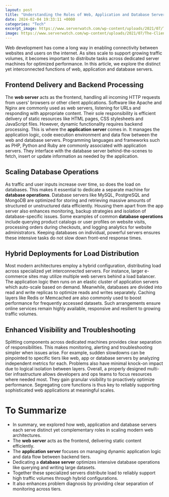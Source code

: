 ```yaml
---
layout: post
title: "Understanding the Roles of Web, Application and Database Servers"
date: 2024-02-04 19:33:11 +0000
categories: "Tech"
excerpt_image: https://www.serverwatch.com/wp-content/uploads/2021/07/The-Client-Server-Model.png
image: https://www.serverwatch.com/wp-content/uploads/2021/07/The-Client-Server-Model.png
---
```


Web development has come a long way in enabling connectivity between websites and users on the internet. As sites scale to support growing traffic volumes, it becomes important to distribute tasks across dedicated server machines for optimized performance. In this article, we explore the distinct yet interconnected functions of web, application and database servers. 
## Frontend Delivery and Backend Processing 
The **web server** acts as the frontend, handling all incoming HTTP requests from users' browsers or other client applications. Software like Apache and Nginx are commonly used as web servers, listening for URLs and responding with appropriate content. Their sole responsibility is efficient delivery of static resources like HTML pages, CSS stylesheets and JavaScript files.
However, dynamic functionality requires backend processing. This is where the **application server** comes in. It manages the application logic, code execution environment and data flow between the web and database servers. Programming languages and frameworks such as PHP, Python and Ruby are commonly associated with application servers. They interface with the database server behind-the-scenes to fetch, insert or update information as needed by the application. 
## Scaling Database Operations
As traffic and user inputs increase over time, so does the load on databases. This makes it essential to dedicate a separate machine for **database operations**. Database servers like MySQL, PostgreSQL and MongoDB are optimized for storing and retrieving massive amounts of structured or unstructured data efficiently. Housing them apart from the app server also enhances monitoring, backup strategies and isolation of database-specific issues.
Some examples of common **database operations** include querying product catalogs or user profiles on website visits, processing orders during checkouts, and logging analytics for website administrators. Keeping databases on individual, powerful servers ensures these intensive tasks do not slow down front-end response times.
## Hybrid Deployments for Load Distribution 
Most modern architectures employ a hybrid configuration, distributing load across specialized yet interconnected servers. For instance, larger e-commerce sites may utilize multiple web servers behind a load balancer. The application logic then runs on an elastic cluster of application servers which auto-scale based on demand. 
Meanwhile, databases are divided into read and write replicas to optimize reads and writes separately. Caching layers like Redis or Memcached are also commonly used to boost performance for frequently accessed datasets. Such arrangements ensure online services remain highly available, responsive and resilient to growing traffic volumes.
## Enhanced Visibility and Troubleshooting  
Splitting components across dedicated machines provides clear separation of responsibilities. This makes monitoring, alerting and troubleshooting simpler when issues arise. For example, sudden slowdowns can be pinpointed to specific tiers like web, app or database servers by analyzing independent metrics for each. Problems also have minimal knock-on impact due to logical isolation between layers.
Overall, a properly designed multi-tier infrastructure allows developers and ops teams to focus resources where needed most. They gain granular visibility to proactively optimize performance. Segregating core functions is thus key to reliably supporting sophisticated web applications at meaningful scales.
# To Summarize
- In summary, we explored how web, application and database servers each serve distinct yet complementary roles in scaling modern web architectures. 
- The **web server** acts as the frontend, delivering static content efficiently. 
- The **application server** focuses on managing dynamic application logic and data flow between backend tiers.
- Dedicating a **database server** optimizes intensive database operations like querying and writing large datasets.
- Together these specialized servers distribute load to reliably support high traffic volumes through hybrid configurations. 
- It also enhances problem diagnosis by providing clear separation of monitoring across tiers.